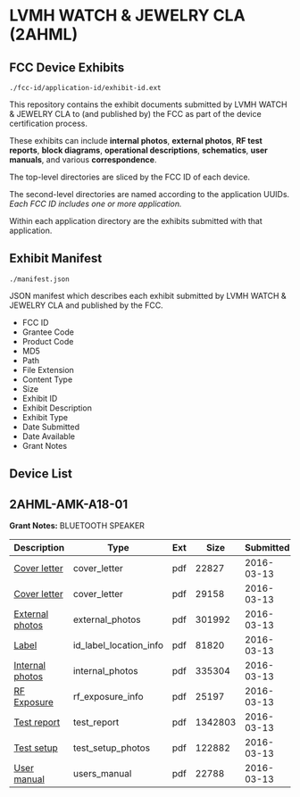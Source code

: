 # LVMH WATCH & JEWELRY CLA (2AHML)
## FCC Device Exhibits

```
./fcc-id/application-id/exhibit-id.ext
```

This repository contains the exhibit documents submitted by LVMH WATCH & JEWELRY CLA to (and published by) the FCC as part of the device certification process.

These exhibits can include **internal photos**, **external photos**, **RF test reports**, **block diagrams**, **operational descriptions**, **schematics**, **user manuals**, and various **correspondence**.

The top-level directories are sliced by the FCC ID of each device.

The second-level directories are named according to the application UUIDs. *Each FCC ID includes one or more application.*

Within each application directory are the exhibits submitted with that application. 

## Exhibit Manifest

```
./manifest.json
```

JSON manifest which describes each exhibit submitted by LVMH WATCH & JEWELRY CLA and published by the FCC.

- FCC ID
- Grantee Code
- Product Code
- MD5
- Path
- File Extension
- Content Type
- Size
- Exhibit ID
- Exhibit Description
- Exhibit Type
- Date Submitted
- Date Available
- Grant Notes

## Device List
## 2AHML-AMK-A18-01
**Grant Notes:** BLUETOOTH SPEAKER

| Description | Type | Ext | Size | Submitted | Available |
| ----------- | ---- | --- | ---- | --------- | --------- |
| [Cover letter](2AHML-AMK-A18-01/3b57737e109df47f5668f9312abb517b/2927760.pdf) | cover_letter | pdf | 22827 | 2016-03-13 | 2016-03-13 |
| [Cover letter](2AHML-AMK-A18-01/3b57737e109df47f5668f9312abb517b/2927761.pdf) | cover_letter | pdf | 29158 | 2016-03-13 | 2016-03-13 |
| [External photos](2AHML-AMK-A18-01/3b57737e109df47f5668f9312abb517b/2927762.pdf) | external_photos | pdf | 301992 | 2016-03-13 | 2016-03-13 |
| [Label](2AHML-AMK-A18-01/3b57737e109df47f5668f9312abb517b/2927763.pdf) | id_label_location_info | pdf | 81820 | 2016-03-13 | 2016-03-13 |
| [Internal photos](2AHML-AMK-A18-01/3b57737e109df47f5668f9312abb517b/2927764.pdf) | internal_photos | pdf | 335304 | 2016-03-13 | 2016-03-13 |
| [RF Exposure](2AHML-AMK-A18-01/3b57737e109df47f5668f9312abb517b/2927766.pdf) | rf_exposure_info | pdf | 25197 | 2016-03-13 | 2016-03-13 |
| [Test report](2AHML-AMK-A18-01/3b57737e109df47f5668f9312abb517b/2927768.pdf) | test_report | pdf | 1342803 | 2016-03-13 | 2016-03-13 |
| [Test setup](2AHML-AMK-A18-01/3b57737e109df47f5668f9312abb517b/2927769.pdf) | test_setup_photos | pdf | 122882 | 2016-03-13 | 2016-03-13 |
| [User manual](2AHML-AMK-A18-01/3b57737e109df47f5668f9312abb517b/2927770.pdf) | users_manual | pdf | 22788 | 2016-03-13 | 2016-03-13 |
